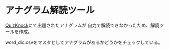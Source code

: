 # アナグラム解読ツール

[QuizKnock](https://www.youtube.com/watch?v=-5FmCc7jH_0)にて出題されたアナグラムが
自力で解読できなかったため、解読ツールを作成。

word_dic.csvをマスタとしてアナグラムがあるかどうかをチェックしている。
